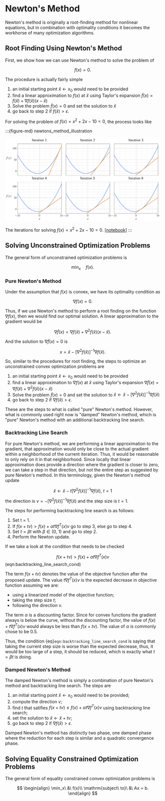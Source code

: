 # Newton's Method

Newton's method is originally a root-finding method for nonlinear equations, but in combination with optimality conditions it becomes the workhorse of many optimization algorithms.

## Root Finding Using Newton's Method

First, we show how we can use Newton's method to solve the problem of

$$
f(x) = 0.
$$

The procedure is actually fairly simple

1. an initial starting point $\hat{x} \leftarrow x_0$ would need to be provided
2. find a linear approximation to $f(x)$ at $\hat{x}$ using Taylor's expansion $\widetilde{f}(x) = f(\hat{x}) + \nabla f(\hat{x})(x - \hat{x})$
3. Solve the problem $\widetilde{f}(x) = 0$ and set the solution to $\hat{x}$
4. go back to step 2 if $f(\hat{x}) > \epsilon$.

For solving the problem of $f(x) = x^2 + 2x - 10 = 0$, the process looks like

:::{figure-md} newtons_method_illustration

<img src="../images/newtons_method_illustration.png" alt="newtons method illustration" class="bg-primary" width="800px">

The iterations for solving $f(x) = x^2 + 2x - 10 = 0$. [[notebook](../notebooks/NewtonsMethod.ipynb)]
:::


## Solving Unconstrained Optimization Problems

The general form of unconstrained optimization problems is

$$
\min_x \quad f(x).
$$

### Pure Newton's Method

Under the assumption that $f(x)$ is convex, we have its optimality condition as

$$
\nabla f(x) = 0.
$$

Thus, if we use Newton's method to perform a root finding on the function $\nabla f(x)$, then we would find our optimal solution. A linear approximation to the gradient would be

$$
\nabla\widetilde{f}(x) = \nabla f(\hat{x}) + \nabla^2 f(\hat{x})(x - \hat{x}).
$$

And the solution to $\nabla\widetilde{f}(x) = 0$ is

$$
x = \hat{x} - \Big[\nabla^2 f(\hat{x})\Big]^{-1}\nabla f(\hat{x}).
$$

So, similar to the procedures for root finding, the steps to optimize an unconstrained convex optimization problems are

1. an initial starting point $\hat{x} \leftarrow x_0$ would need to be provided
2. find a linear approximation to $\nabla f(x)$ at $\hat{x}$ using Taylor's expansion $\nabla\widetilde{f}(x) = \nabla f(\hat{x}) + \nabla^2 f(\hat{x})(x - \hat{x})$
3. Solve the problem $\widetilde{f}(x) = 0$ and set the solution to $\hat{x} \leftarrow \hat{x} - \Big[\nabla^2 f(\hat{x})\Big]^{-1}\nabla f(\hat{x})$
4. go back to step 2 if $\nabla f(\hat{x}) > \epsilon$.

These are the steps to what is called "pure" Newton's method. However, what is commonly used right now is "damped" Newton's method, which is "pure" Newton's method with an additional backtracking line search.

### Backtracking Line Search

For pure Newton's method, we are performing a linear approximation to the gradient, that approximation would only be close to the actual gradient within a neighborhood of the current iteration. Thus, it would be reasonable to only rely on it in that neighborhood. Since locally that linear approximation does provide a direction where the gradient is closer to zero, we can take a step in that direction, but not the entire step as suggested by pure Newton's method. In this terminology, given the Newton's method update

$$
\hat{x} \leftarrow \hat{x} - t\Big[\nabla^2 f(\hat{x})\Big]^{-1}\nabla f(\hat{x}),\ t = 1
$$

the direction is $v = -\Big[\nabla^2 f(\hat{x})\Big]^{-1}\nabla f(\hat{x})$ and the step size is $t = 1$.

The steps for performing backtracking line search is as follows:

1. Set t = 1.
2. If $f(x + tv) > f(x) + \alpha t \nabla f^T(x)v$ go to step 3, else go to step 4.
3. Set $t = \beta t$ with $\beta\in(0,\ 1)$ and go to step 2.
4. Perform the Newton update.

If we take a look at the condition that needs to be checked

$$
f(x + tv) > f(x) + \alpha t \nabla f^T(x)v
$$(eqn:backtracking_line_search_cond)

The term $f(x + tv)$ denotes the value of the objective function after the proposed update. The value $t \nabla f^T(x)v$ is the expected decrease in objective function assuming we are:
- using a linearized model of the objective function;
- taking the step size $t$;
- following the direction v.

The term $\alpha$ is a discounting factor. Since for convex functions the gradient always is below the curve, without the discounting factor, the value of $f(x) + t \nabla f^T(x)v$ would always be less than $f(x + tv)$. The value of $\alpha$ is commonly chose to be 0.5.

Thus, the condition {eq}`eqn:backtracking_line_search_cond` is saying that taking the current step size is worse than the expected decrease, thus, it would be too large of a step, it should be reduced, which is exactly what $t = \beta t$ is doing.

### Damped Newton's Method

The damped Newton's method is simply a combination of pure Newton's method and backtracking line search. The steps are

1. an initial starting point $\hat{x} \leftarrow x_0$ would need to be provided;
2. compute the direction $v$;
3. find $t$ that satifies $f(x + tv) \leq f(x) + \alpha t \nabla f^T(x)v$ using backtracking line search;
4. set the solution to $\hat{x} \leftarrow \hat{x} + tv$;
5. go back to step 2 if $\nabla f(\hat{x}) > \epsilon$.

Damped Newton's method has distinctly two phase, one damped phase where the reduction for each step is similar and a quadratic convergence phase.

## Solving Equality Constrained Optimization Problems

The general form of equality constrained convex optimization problems is

$$
\begin{align}
\min_x\ &\ f(x)\\
\mathrm{subject\ to}\ &\ Ax = b.
\end{align}
$$
